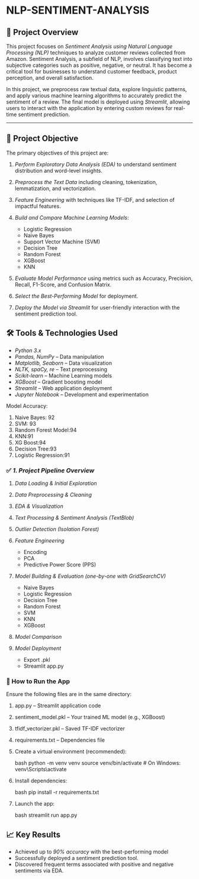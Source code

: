 # NLP-SENTIMENT-ANALYSIS
## 📌 Project Overview

This project focuses on *Sentiment Analysis using Natural Language Processing (NLP)* techniques to analyze customer reviews collected from Amazon. Sentiment Analysis, a subfield of NLP, involves classifying text into subjective categories such as positive, negative, or neutral. It has become a critical tool for businesses to understand customer feedback, product perception, and overall satisfaction.

In this project, we preprocess raw textual data, explore linguistic patterns, and apply various machine learning algorithms to accurately predict the sentiment of a review. The final model is deployed using *Streamlit*, allowing users to interact with the application by entering custom reviews for real-time sentiment prediction.

---

## 🎯 Project Objective

The primary objectives of this project are:

1. *Perform Exploratory Data Analysis (EDA)* to understand sentiment distribution and word-level insights.
2. *Preprocess the Text Data* including cleaning, tokenization, lemmatization, and vectorization.
3. *Feature Engineering* with techniques like TF-IDF, and selection of impactful features.
4. *Build and Compare Machine Learning Models*:

   * Logistic Regression
   * Naive Bayes
   * Support Vector Machine (SVM)
   * Decision Tree
   * Random Forest
   * XGBoost
   * KNN
5. *Evaluate Model Performance* using metrics such as Accuracy, Precision, Recall, F1-Score, and Confusion Matrix.
6. *Select the Best-Performing Model* for deployment.
7. *Deploy the Model via Streamlit* for user-friendly interaction with the sentiment prediction tool.

## 🛠️ Tools & Technologies Used

* *Python 3.x*
* *Pandas, NumPy* – Data manipulation
* *Matplotlib, Seaborn* – Data visualization
* *NLTK, spaCy, re* – Text preprocessing
* *Scikit-learn* – Machine Learning models
* *XGBoost* – Gradient boosting model
* *Streamlit* – Web application deployment
* *Jupyter Notebook* – Development and experimentation

Model Accuracy:

1. Naive Bayes: 92
2. SVM: 93
3. Random Forest Model:94
4. KNN:91
5. XG Boost:94
6. Decision Tree:93
7. Logistic Regression:91

### ✅ *1. Project Pipeline Overview*

1. *Data Loading & Initial Exploration*
2. *Data Preprocessing & Cleaning*
3. *EDA & Visualization*
4. *Text Processing & Sentiment Analysis (TextBlob)*
5. *Outlier Detection (Isolation Forest)*
6. *Feature Engineering*

   * Encoding
   * PCA
   * Predictive Power Score (PPS)
7. *Model Building & Evaluation (one-by-one with GridSearchCV)*

   * Naive Bayes
   * Logistic Regression
   * Decision Tree
   * Random Forest
   * SVM
   * KNN
   * XGBoost
8. *Model Comparison*
9. *Model Deployment*

   * Export .pkl
   * Streamlit app.py

### 🚀 How to Run the App
Ensure the following files are in the same directory:

1. app.py – Streamlit application code
2. sentiment_model.pkl – Your trained ML model (e.g., XGBoost)
3. tfidf_vectorizer.pkl – Saved TF-IDF vectorizer
4. requirements.txt – Dependencies file

1. Create a virtual environment (recommended):

   bash
   python -m venv venv
   source venv/bin/activate  # On Windows: venv\Scripts\activate
   

2. Install dependencies:

   bash
   pip install -r requirements.txt
   

3. Launch the app:

   bash
   streamlit run app.py

   
## 📈 Key Results

* Achieved up to *90% accuracy* with the best-performing model 
* Successfully deployed a sentiment prediction tool.
* Discovered frequent terms associated with positive and negative sentiments via EDA.
   
